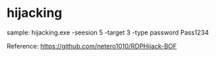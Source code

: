 # hijacking

sample: 
hijacking.exe -seesion 5 -target 3 -type password Pass1234

Reference:
https://github.com/netero1010/RDPHijack-BOF
